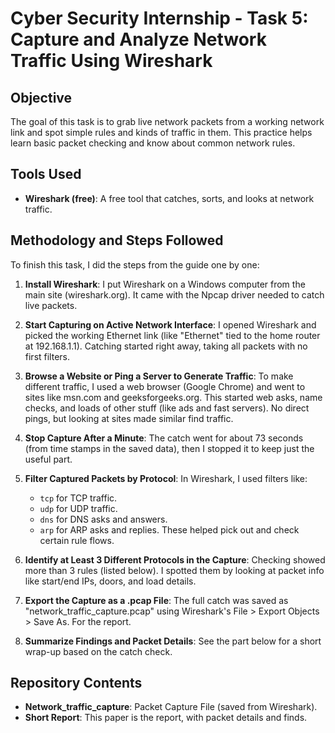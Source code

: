 # Cyber Security Internship - Task 5: Capture and Analyze Network Traffic Using Wireshark

## Objective
The goal of this task is to grab live network packets from a working network link and spot simple rules and kinds of traffic in them. This practice helps learn basic packet checking and know about common network rules.

## Tools Used
- **Wireshark (free)**: A free tool that catches, sorts, and looks at network traffic.

## Methodology and Steps Followed
To finish this task, I did the steps from the guide one by one:

1. **Install Wireshark**: I put Wireshark on a Windows computer from the main site (wireshark.org). It came with the Npcap driver needed to catch live packets.

2. **Start Capturing on Active Network Interface**: I opened Wireshark and picked the working Ethernet link (like "Ethernet" tied to the home router at 192.168.1.1). Catching started right away, taking all packets with no first filters.

3. **Browse a Website or Ping a Server to Generate Traffic**: To make different traffic, I used a web browser (Google Chrome) and went to sites like msn.com and geeksforgeeks.org. This started web asks, name checks, and loads of other stuff (like ads and fast servers). No direct pings, but looking at sites made similar find traffic.

4. **Stop Capture After a Minute**: The catch went for about 73 seconds (from time stamps in the saved data), then I stopped it to keep just the useful part.

5. **Filter Captured Packets by Protocol**: In Wireshark, I used filters like:
   - `tcp` for TCP traffic.
   - `udp` for UDP traffic.
   - `dns` for DNS asks and answers.
   - `arp` for ARP asks and replies.
   These helped pick out and check certain rule flows.

6. **Identify at Least 3 Different Protocols in the Capture**: Checking showed more than 3 rules (listed below). I spotted them by looking at packet info like start/end IPs, doors, and load details.

7. **Export the Capture as a .pcap File**: The full catch was saved as "network_traffic_capture.pcap" using Wireshark's File > Export Objects > Save As. For the report.

8. **Summarize Findings and Packet Details**: See the part below for a short wrap-up based on the catch check.

## Repository Contents
- **Network_traffic_capture**: Packet Capture File (saved from Wireshark).
- **Short Report**: This paper is the report, with packet details and finds.
